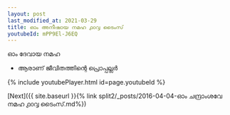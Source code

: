 ```yaml
---
layout: post
last_modified_at: 2021-03-29
title: ഓം അനീഷായ നമഹ ൧൦൮ ടൈംസ്
youtubeId: mPP9El-J6EQ
---
```

 
 
 ഓം ദേവായ നമഹ 
 
 -  ആരാണ് ജീവിതത്തിന്റെ പ്രൊപ്പല്ലർ 
 
  
 
  
 
 
 
 
 
 


{% include youtubePlayer.html id=page.youtubeId %}
 
[Next]({{ site.baseurl }}{% link  split2/_posts/2016-04-04-ഓം ചന്ദ്രാംശവേ നമഹ ൧൦൮ ടൈംസ്.md%})
 
